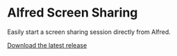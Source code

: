 # Alfred Screen Sharing
Easily start a screen sharing session directly from Alfred.

[Download the latest release](https://github.com/jtvhk/alfred-screen-sharing/raw/master/Screen-Sharing.alfredworkflow)
